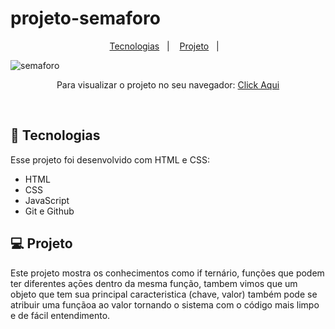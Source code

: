 # projeto-semaforo


<p align="center">
  <a href="#-tecnologias">Tecnologias</a>&nbsp;&nbsp;&nbsp;|&nbsp;&nbsp;&nbsp;
  <a href="#-projeto">Projeto</a>&nbsp;&nbsp;&nbsp;|&nbsp;&nbsp;&nbsp;
</p>

![semaforo](https://user-images.githubusercontent.com/50848988/229267106-dc926e94-4532-48fe-b5de-9edf0223b4fa.gif)



<p align="center"> Para visualizar o projeto no seu navegador:
  <a href="https://projeto-semaforo.netlify.app/" target="_blank">Click Aqui<a/>
</p>

<br>

## 🚀 Tecnologias

Esse projeto foi desenvolvido com HTML e CSS:

- HTML
- CSS
- JavaScript
- Git e Github

## 💻 Projeto

Este projeto mostra os conhecimentos como if ternário, funções que podem ter diferentes açōes dentro da mesma função, tambem vimos que um objeto que tem sua principal
caracteristica (chave, valor) também pode se atribuir uma funçãoa ao valor tornando o sistema com o código mais limpo e de fácil entendimento.
